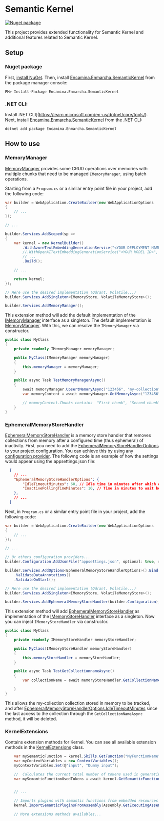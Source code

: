 ﻿# Semantic Kernel

[![Nuget package](https://img.shields.io/nuget/v/Encamina.Enmarcha.SemanticKernel)](https://www.nuget.org/packages/Encamina.Enmarcha.SemanticKernel)

This project provides extended functionality for Semantic Kernel and additional features related to Semantic Kernel.

## Setup

### Nuget package

First, [install NuGet](http://docs.nuget.org/docs/start-here/installing-nuget). Then, install [Encamina.Enmarcha.SemanticKernel](https://www.nuget.org/packages/Encamina.Enmarcha.SemanticKernel) from the package manager console:

    PM> Install-Package Encamina.Enmarcha.SemanticKernel

### .NET CLI:

Install .NET CLI](https://learn.microsoft.com/en-us/dotnet/core/tools/). Next, install [Encamina.Enmarcha.SemanticKernel](https://www.nuget.org/packages/Encamina.Enmarcha.SemanticKernel) from the .NET CLI:

    dotnet add package Encamina.Enmarcha.SemanticKernel

## How to use

### MemoryManager

[MemoryManager](./MemoryManager.cs) provides some CRUD operations over memories with multiple chunks that need to be managed `IMemoryManager`, using batch operations. 
 
Starting from a `Program.cs` or a similar entry point file in your project, add the following code:

```csharp
var builder = WebApplication.CreateBuilder(new WebApplicationOptions
{
    // ...
});

// ... 

builder.Services.AddScoped(sp =>
{
    var kernel = new KernelBuilder()
        .WithAzureTextEmbeddingGenerationService("<YOUR DEPLOYMENT NAME>", "<YOUR AZURE ENDPOINT>", "<YOUR API KEY>")
        //.WithOpenAITextEmbeddingGenerationService("<YOUR MODEL ID>", "<YOUR API KEY>")
        // ...
        .Build();

    // ...

    return kernel;
});

// Here use the desired implementation (Qdrant, Volatile...)
builder.Services.AddSingleton<IMemoryStore, VolatileMemoryStore>();

builder.Services.AddMemoryManager();
```

This extension method will add the default implementation of the [IMemoryManager](../Encamina.Enmarcha.SemanticKernel.Abstractions/IMemoryManager.cs) interface as a singleton. The default implementation is [MemoryManager](./MemoryManager.cs). With this, we can resolve the `IMemoryManager` via constructor.

```csharp
public class MyClass
{
    private readonly IMemoryManager memoryManager;

    public MyClass(IMemoryManager memoryManager)
    {
        this.memoryManager = memoryManager;
    }

    public async Task TestMemoryManagerAsync()
    {
        await memoryManager.UpsertMemoryAsync("123456", "my-collection", new List<string>() { "First chunk", "Second chunk", "Third chunk" }, CancellationToken.None);
        var memoryContent = await memoryManager.GetMemoryAsync("123456", "my-collection", CancellationToken.None);

        // memoryContent.Chunks contains  "First chunk", "Second chunk", "Third chunk" chunks
    }
}
```
### EphemeralMemoryStoreHandler

[EphemeralMemoryStoreHandler](./EphemeralMemoryStoreHandler.cs) is a memory store handler that removes collections from memory after a configured time (thus ephemeral) of inactivity. First, you need to add the [EphemeralMemoryStoreHandlerOptions](./Options/EphemeralMemoryStoreHandlerOptions.cs) to your project configuration. You can achieve this by using any [configuration provider](https://learn.microsoft.com/en-us/dotnet/core/extensions/configuration). The followng code is an example of how the settings would appear using the appsettings.json file:

```json
  {
    // ...
    "EphemeralMemoryStoreHandlerOptions": {    
        "IdleTimeoutMinutes": 60, // Idle time in minutes after which a memory is considered inactive and can be removed from the memory store.
        "InactivePollingTimeMinutes": 10, // Time in minutes to wait before polling for inactive memories
    },
    // ...
  }
```

Next, in `Program.cs` or a similar entry point file in your project, add the following code:

```csharp
var builder = WebApplication.CreateBuilder(new WebApplicationOptions
{
    // ...
});

// ... 

// Or others configuration providers...
builder.Configuration.AddJsonFile("appsettings.json", optional: true, reloadOnChange: true); 

builder.Services.AddOptions<EphemeralMemoryStoreHandlerOptions>().Bind(builder.Configuration.GetSection(nameof(EphemeralMemoryStoreHandlerOptions)))
    .ValidateDataAnnotations()
    .ValidateOnStart();

// Here use the desired implementation (Qdrant, Volatile...)
builder.Services.AddSingleton<IMemoryStore, VolatileMemoryStore>();

builder.Services.AddEphemeralMemoryStoreHandler(builder.Configuration);
```

This extension method will add [EphemeralMemoryStoreHandler](./EphemeralMemoryStoreHandler.cs.cs) as implementation of the [IMemoryStoreHandler](../Encamina.Enmarcha.SemanticKernel.Abstractions/IMemoryStoreHandler.cs) interface as a singleton. Now you can inject `IMemoryStoreHandler` via constructor.

```csharp
public class MyClass
{
    private readonly IMemoryStoreHandler memoryStoreHandler;

    public MyClass(IMemoryStoreHandler memoryStoreHandler)
    {
        this.memoryStoreHandler = memoryStoreHandler;
    }

    public async Task TestGetCollectionnameAsync()
    {
        var collectionName = await memoryStoreHandler.GetCollectionNameAsync("my-collection", CancellationToken.None);

    }
}
```

This allows the my-collection collection stored in memory to be tracked, and after [EphemeralMemoryStoreHandlerOptions.IdleTimeoutMinutes](./Options/EphemeralMemoryStoreHandlerOptions.cs) since the last access to the collection through the `GetCollectionNameAsync` method, it will be deleted.

### KernelExtensions

Contains extension methods for Kernel. You can see all available extension methods in the [KernelExtensions](./Extensions/KernelExtensions.cs) class.

```csharp
    var mySemanticFunction = kernel.Skills.GetFunction("MyFunctionName");
    var myContextVariables = new ContextVariables();
    myContextVariables.Set(@"input", "Dummy input");

    //  Calculates the current total number of tokens used in generating a prompt of a mySemanticFunction from embedded resources in an assembly, using myContextVariables.
    var mySemanticFunctionUsedTokens = await kernel.GetSemanticFunctionUsedTokensAsync(mySemanticFunction, Assembly.GetExecutingAssembly(), myContextVariables, ILengthFunctions.LengthByTokenCount, CancellationToken.None);


    // ...

    // Imports plugins with semantic functions from embedded resources in an assembly that represents their prompt and configuration files.
    kernel.ImportSemanticPluginsFromAssembly(Assembly.GetExecutingAssembly());

    // More extensions methods availables...
```